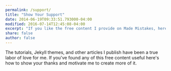 ```yaml
---
permalink: /support/
title: "Show Your Support"
date: 2014-06-19T09:33:51.793000-04:00
modified: 2016-07-14T12:45:08-04:00
excerpt: "If you like the free content I provide on Made Mistakes, here are some great ways to show your support and motivate me to create more of it."
share: false
author: false
---
```


The tutorials, Jekyll themes, and other articles I publish have been a true labor of love for me. If you've found any of this free content useful here's how to show your thanks and motivate me to create more of it.
